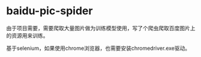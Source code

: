 # baidu-pic-spider
由于项目需要，需要爬取大量图片做为训练模型使用，写了个爬虫爬取百度图片上的资源用来训练。

基于selenium，如果使用chrome浏览器，也需要安装chromedriver.exe驱动。